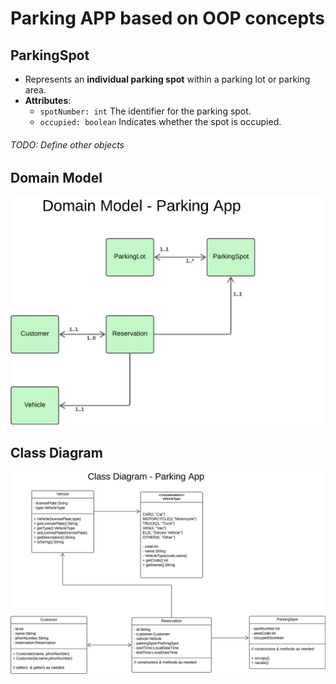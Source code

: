 # Parking APP based on OOP concepts

## ParkingSpot
- Represents an **individual parking spot** within a parking lot or parking area.
- **Attributes**:
  - `spotNumber: int` The identifier for the parking spot.
  - `occupied: boolean` Indicates whether the spot is occupied.

###### TODO: Define other objects



## Domain Model
![domain model](img/domain-model.jpeg)

## Class Diagram
![class model](img/class-diagram.jpeg)
